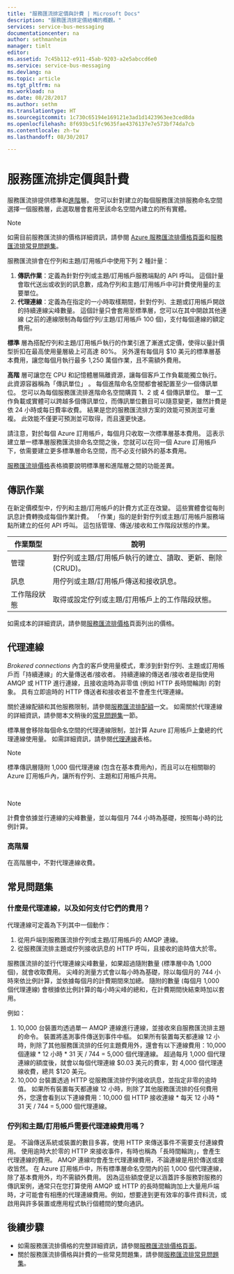 ```yaml
---
title: "服務匯流排定價與計費 | Microsoft Docs"
description: "服務匯流排定價結構的概觀。"
services: service-bus-messaging
documentationcenter: na
author: sethmanheim
manager: timlt
editor: 
ms.assetid: 7c45b112-e911-45ab-9203-a2e5abccd6e0
ms.service: service-bus-messaging
ms.devlang: na
ms.topic: article
ms.tgt_pltfrm: na
ms.workload: na
ms.date: 08/28/2017
ms.author: sethm
ms.translationtype: HT
ms.sourcegitcommit: 1c730c65194e169121e3ad1d1423963ee3ced8da
ms.openlocfilehash: 8f693bc51fc9635fae4376137e7e573bf74da7cb
ms.contentlocale: zh-tw
ms.lasthandoff: 08/30/2017

---
```

# <a name="service-bus-pricing-and-billing"></a>服務匯流排定價與計費
服務匯流排提供標準和[進階](service-bus-premium-messaging.md)層。 您可以針對建立的每個服務匯流排服務命名空間選擇一個服務層，此選取層會套用至該命名空間內建立的所有實體。

> [!NOTE]
> 如需目前服務匯流排的價格詳細資訊，請參閱 [Azure 服務匯流排價格頁面](https://azure.microsoft.com/pricing/details/service-bus/)和[服務匯流排常見問題集](service-bus-faq.md#pricing)。
>
>

服務匯流排會在佇列和主題/訂用帳戶中使用下列 2 種計量：

1. **傳訊作業**：定義為針對佇列或主題/訂用帳戶服務端點的 API 呼叫。 這個計量會取代送出或收到的訊息數，成為佇列和主題/訂用帳戶中可計費使用量的主要單位。
2. **代理連線**：定義為在指定的一小時取樣期間，針對佇列、主題或訂用帳戶開啟的持續連線尖峰數量。 這個計量只會套用至標準層，您可以在其中開啟其他連線 (之前的連線限制為每個佇列/主題/訂用帳戶 100 個)，支付每個連線的額定費用。

**標準** 層為搭配佇列和主題/訂用帳戶執行的作業引進了漸進式定價，使得以量計價型折扣在最高使用量層級上可高達 80%。 另外還有每個月 $10 美元的標準層基本費用，讓您每個月執行最多 1,250 萬個作業，且不需額外費用。

**高階** 層可讓您在 CPU 和記憶體層隔離資源，讓每個客戶工作負載能獨立執行。 此資源容器稱為「傳訊單位」 。 每個進階命名空間都會被配置至少一個傳訊單位。 您可以為每個服務匯流排進階命名空間購買 1、2 或 4 個傳訊單位。 單一工作負載或實體可以跨越多個傳訊單位，而傳訊單位數目可以隨意變更，雖然計費是依 24 小時或每日費率收費。 結果是您的服務匯流排方案的效能可預測並可重複。 此效能不僅更可預測並可取得，而且還更快速。

請注意，對於每個 Azure 訂用帳戶，每個月只收取一次標準層基本費用。 這表示建立單一標準層服務匯流排命名空間之後，您就可以在同一個 Azure 訂用帳戶下，依需要建立更多標準層命名空間，而不必支付額外的基本費用。

[服務匯流排價格](https://azure.microsoft.com/pricing/details/service-bus/)表格摘要說明標準層和進階層之間的功能差異。

## <a name="messaging-operations"></a>傳訊作業
在新定價模型中，佇列和主題/訂用帳戶的計費方式正在改變。 這些實體會從每則訊息計費轉換成每個作業計費。 「作業」指的是針對佇列或主題/訂用帳戶服務端點所建立的任何 API 呼叫。 這包括管理、傳送/接收和工作階段狀態的作業。

| 作業類型 | 說明 |
| --- | --- |
| 管理 |對佇列或主題/訂用帳戶執行的建立、讀取、更新、刪除 (CRUD)。 |
| 訊息 |用佇列或主題/訂用帳戶傳送和接收訊息。 |
| 工作階段狀態 |取得或設定佇列或主題/訂用帳戶上的工作階段狀態。 |

如需成本的詳細資訊，請參閱[服務匯流排價格](https://azure.microsoft.com/pricing/details/service-bus/)頁面列出的價格。

## <a name="brokered-connections"></a>代理連線
*Brokered connections* 內含的客戶使用量模式，牽涉到針對佇列、主題或訂用帳戶而「持續連線」的大量傳送者/接收者。 持續連線的傳送者/接收者是指使用 AMQP 或 HTTP 進行連線，且接收逾時為非零值 (例如 HTTP 長時間輪詢) 的對象。 具有立即逾時的 HTTP 傳送者和接收者並不會產生代理連線。

關於連線配額和其他服務限制，請參閱[服務匯流排配額](service-bus-quotas.md)一文。 如需關於代理連線的詳細資訊，請參閱本文稍後的[常見問題集](#faq)一節。

標準層會移除每個命名空間的代理連線限制，並計算 Azure 訂用帳戶上彙總的代理連線使用量。 如需詳細資訊，請參閱[代理連線](https://azure.microsoft.com/pricing/details/service-bus/)表格。

> [!NOTE]
> 標準傳訊層隨附 1,000 個代理連線 (包含在基本費用內)，而且可以在相關聯的 Azure 訂用帳戶內，讓所有佇列、主題和訂用帳戶共用。
>
>

<br />

> [!NOTE]
> 計費會依據並行連線的尖峰數量，並以每個月 744 小時為基礎，按照每小時的比例計算。
>
>

### <a name="premium-tier"></a>高階層

在高階層中，不對代理連線收費。

## <a name="faq"></a>常見問題集

### <a name="what-are-brokered-connections-and-how-do-i-get-charged-for-them"></a>什麼是代理連線，以及如何支付它們的費用？
代理連線可定義為下列其中一個動作：

1. 從用戶端到服務匯流排佇列或主題/訂用帳戶的 AMQP 連線。
2. 從服務匯流排主題或佇列接收訊息的 HTTP 呼叫，且接收的逾時值大於零。

服務匯流排的並行代理連線尖峰數量，如果超過隨附數量 (標準層中為 1,000 個)，就會收取費用。 尖峰的測量方式會以每小時為基礎，除以每個月的 744 小時來依比例計算，並依據每個月的計費期間來加總。 隨附的數量 (每個月 1,000 個代理連線) 會根據依比例計算的每小時尖峰的總和，在計費期間快結束時加以套用。

例如：

1. 10,000 台裝置均透過單一 AMQP 連線進行連線，並接收來自服務匯流排主題的命令。 裝置將遙測事件傳送到事件中樞。 如果所有裝置每天都連線 12 小時，則除了其他服務匯流排的任何主題費用外，還會有以下連線費用：10,000 個連線 * 12 小時 * 31 天 / 744 = 5,000 個代理連線。 超過每月 1,000 個代理連線的額度後，就會以每個代理連線 $0.03 美元的費率，對 4,000 個代理連線收費，總共 $120 美元。
2. 10,000 台裝置透過 HTTP 從服務匯流排佇列接收訊息，並指定非零的逾時值。 如果所有裝置每天都連線 12 小時，則除了其他服務匯流排的任何費用外，您還會看到以下連線費用：10,000 個 HTTP 接收連線 * 每天 12 小時 * 31 天 / 744 = 5,000 個代理連線。

### <a name="do-brokered-connection-charges-apply-to-queues-and-topicssubscriptions"></a>佇列和主題/訂用帳戶需要代理連線費用嗎？
是。 不論傳送系統或裝置的數目多寡，使用 HTTP 來傳送事件不需要支付連線費用。 使用逾時大於零的 HTTP 來接收事件，有時也稱為「長時間輪詢」，會產生代理連線的費用。 AMQP 連線均會產生代理連線費用，不論連線是用於傳送或接收皆然。 在 Azure 訂用帳戶中，所有標準層命名空間內的前 1,000 個代理連線，除了基本費用外，均不需額外費用。 因為這些額度便足以涵蓋許多服務對服務的傳訊案例，通常只在您打算使用 AMQP 或 HTTP 的長時間輪詢加上大量用戶端時，才可能會有相應的代理連線費用。例如，想要達到更有效率的事件資料流，或啟用與許多裝置或應用程式執行個體間的雙向通訊。

## <a name="next-steps"></a>後續步驟
* 如需服務匯流排價格的完整詳細資訊，請參閱[服務匯流排價格頁面](https://azure.microsoft.com/pricing/details/service-bus/)。
* 關於服務匯流排價格與計費的一些常見問題集，請參閱[服務匯流排常見問題集](service-bus-faq.md#pricing)。

[Azure portal]: https://portal.azure.com

